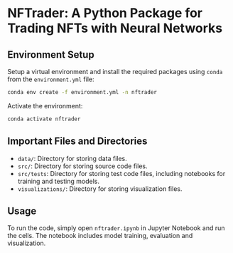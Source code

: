 # NFTrader: A Python Package for Trading NFTs with Neural Networks

## Environment Setup

Setup a virtual environment and install the required packages using `conda` from the `environment.yml` file:

```bash
conda env create -f environment.yml -n nftrader
```

Activate the environment:

```bash
conda activate nftrader
```

## Important Files and Directories

- `data/`: Directory for storing data files.
- `src/`: Directory for storing source code files.
- `src/tests`: Directory for storing test code files, including notebooks for training and testing models.
- `visualizations/`: Directory for storing visualization files.

## Usage

To run the code, simply open `nftrader.ipynb` in Jupyter Notebook and run the cells. The notebook includes model training, evaluation and visualization.
